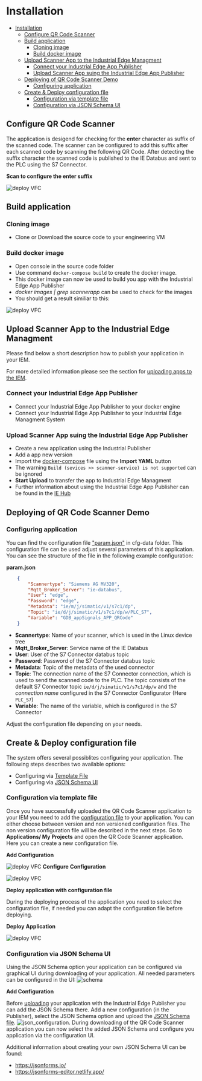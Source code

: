 # Installation

- [Installation](#installation)
  - [Configure QR Code Scanner](#configure-qr-code-scanner)
  - [Build application](#build-application)
    - [Cloning image](#cloning-image)
    - [Build docker image](#build-docker-image)
  - [Upload Scanner App to the Industrial Edge Managment](#upload-scanner-app-to-the-industrial-edge-managment)
    - [Connect your Industrial Edge App Publisher](#connect-your-industrial-edge-app-publisher)
    - [Upload Scanner App suing the Industrial Edge App Publisher](#upload-scanner-app-suing-the-industrial-edge-app-publisher)
  - [Deploying of QR Code Scanner Demo](#deploying-of-qr-code-scanner-demo)
    - [Configuring application](#configuring-application)
  - [Create & Deploy configuration file](#create--deploy-configuration-file)
    - [Configuration via template file](#configuration-via-template-file)
    - [Configuration via JSON Schema UI](#configuration-via-json-schema-ui)
  
## Configure QR Code Scanner

The application is desigend for checking for the **enter** character as suffix of the scanned code. The scanner can be configured to add this suffix after each scanned code by scanning the following QR Code. After detecting the suffix character the scanned code is published to the IE Databus and sent to the PLC using the S7 Connector.

**Scan to configure the enter suffix**

![deploy VFC](graphics/suffix.png)

## Build application

### Cloning image

- Clone or Download the source code to your engineering VM

### Build docker image

- Open console in the source code folder
- Use command `docker-compose build` to create the docker image.
- This docker image can now be used to build you app with the Industrial Edge App Publisher
- *docker images | grep scannerapp* can be used to check for the images
- You should get a result similiar to this:

![deploy VFC](./graphics/docker_images_scannerapp.png)

## Upload Scanner App to the Industrial Edge Managment

Please find below a short description how to publish your application in your IEM.

For more detailed information please see the section for [uploading apps to the IEM](https://github.com/industrial-edge/upload-app-to-iem).

### Connect your Industrial Edge App Publisher

- Connect your Industrial Edge App Publisher to your docker engine
- Connect your Industrial Edge App Publisher to your Industrial Edge Managment System

### Upload Scanner App suing the Industrial Edge App Publisher

- Create a new application using the Industrial Publisher
- Add a app new version
- Import the [docker-compose](../docker-compose.yml) file using the **Import YAML** button
- The warning `Build (sevices >> scanner-service) is not supported` can be ignored
- **Start Upload** to transfer the app to Industrial Edge Managment
- Further information about using the Industrial Edge App Publisher can be found in the [IE Hub](https://iehub.eu1.edge.siemens.cloud/documents/appPublisher/en/start.html)

## Deploying of QR Code Scanner Demo

### Configuring application

You can find the configuration file ["param.json"](../cfg-data/param.json) in cfg-data folder. This configuration file can be used adjust several parameters of this application. You can see the structure of the file in the following example configuration:

**param.json**
```json
    {
        "Scannertype": "Siemens AG MV320", 
        "Mqtt_Broker_Server": "ie-databus",
        "User": "edge",
        "Password": "edge",
        "Metadata": "ie/m/j/simatic/v1/s7c1/dp",
        "Topic": "ie/d/j/simatic/v1/s7c1/dp/w/PLC_S7",
        "Variable": "GDB_appSignals_APP_QRCode"
    }
```

- **Scannertype**: Name of your scanner, which is used in the Linux device tree
- **Mqtt_Broker_Server**: Service name of the IE Databus
- **User**: User of the  S7 Connector databus topic
- **Password**: Password of the  S7 Connector databus topic
- **Metadata**: Topic of the metadata of the used connector
- **Topic**: The connection name of the S7 Connector connection, which is used to send the scanned code to the PLC. The topic consists of the default S7 Connector topic `ie/d/j/simatic/v1/s7c1/dp/w` and the *connection name* configured in the S7 Connector Configurator (Here `PLC_S7`)
- **Variable**: The name of the variable, which is configured in the S7 Connector

Adjust the configuration file depending on your needs.

## Create & Deploy configuration file

The system offers several possiblites configuring your application. The following steps describes two available options:

- Configuring via [Template File](#configuration-via-template-file)
- Configuring via [JSON Schema UI](#configuration-via-json-schema-ui)

### Configuration via template file

Once you have successfully uploaded the QR Code Scanner application to your IEM you need to add the [configuration file](../cfg-data/param.json) to your application. You can either choose between version and non versioned configuration files. The non version configuration file will be described in the next steps.
Go to **Applications/ My Projects** and open the QR Code Scanner application. Here you can create a new configuration file.

**Add Configuration**

![deploy VFC](./graphics/add_config_file.png)
**Configure** **Configuration**

![deploy VFC](./graphics/configure_config.png)

**Deploy application with configuration file**

During the deploying process of the application you need to select the configuration file, if needed you can adapt the configuration file before deploying.

**Deploy** **Application**

![deploy VFC](./graphics/deploy_config.png)

### Configuration via JSON Schema UI

Using the JSON Schema option your application can be configured via graphical UI during downloading of your application. All needed parameters can be configured in the UI: ![schema](./graphics/json_schema_ui.png)

**Add Configuration**

Before [uploading](#upload-scanner-app-to-the-industrial-edge-managment) your application with the Industrial Edge Publisher you can add the JSON Schema there. Add a new configuration (in the Publisher), select the JSON Schema option and upload the [JSON Schema file](../cfg-data/json_schema/). ![json_configuration](./graphics/json_schema_configuration.png).
During downloading of the QR Code Scanner application you can now select the added JSON Schema and configure you application via the configuration UI.

Additional information about creating your own JSON Schema UI can be found:
- https://jsonforms.io/
- https://jsonforms-editor.netlify.app/